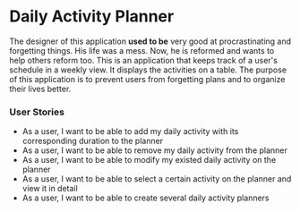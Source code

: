 
# Daily Activity Planner

The designer of this application **used to be** very good at procrastinating and forgetting things. His life was a mess. Now, he is reformed and wants to help others reform too. This is an application that keeps track of a user's schedule in a weekly view. It displays the activities on a table. The purpose of this application is to prevent users from forgetting plans and to organize their lives better. 

### User Stories

- As a user, I want to be able to add my daily activity with its corresponding duration to the planner
- As a user, I want to be able to remove my daily activity from the planner
- As a user, I want to be able to modify my existed daily activity on the planner
- As a user, I want to be able to select a certain activity on the planner and view it in detail
- As a user, I want to be able to create several daily activity planners